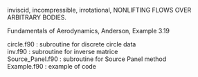 inviscid, incompressible, irrotational, NONLIFTING FLOWS OVER ARBITRARY BODIES.

Fundamentals of Aerodynamics, Anderson, Example 3.19

circle.f90 : subroutine for discrete circle data \
inv.f90 : subroutine for inverse matrice \
Source_Panel.f90 : subroutine for Source Panel method \
Example.f90 : example of code
